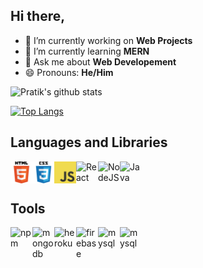 ## Hi there,

- 🔭 I’m currently working on **Web Projects**
- 🌱 I’m currently learning **MERN**
- 💬 Ask me about **Web Developement**
- 😄 Pronouns: **He/Him**

![Pratik's github stats](https://github-readme-stats.vercel.app/api?username=sahupratik30&show_icons=true&count_private=true&theme=tokyonight)

[![Top Langs](https://github-readme-stats.vercel.app/api/top-langs/?username=sahupratik30&layout=compact&langs_count=6&hide=html,scss&theme=tokyonight)](https://github.com/amlannandy/github-readme-stats)

## Languages and Libraries
<img align="left" alt="HTML5" width="35px" src="https://raw.githubusercontent.com/github/explore/80688e429a7d4ef2fca1e82350fe8e3517d3494d/topics/html/html.png" />
<img align="left" alt="CSS3" width="35px" src="https://raw.githubusercontent.com/github/explore/80688e429a7d4ef2fca1e82350fe8e3517d3494d/topics/css/css.png" />
<img align="left" alt="JS" width="35px" src="https://raw.githubusercontent.com/github/explore/80688e429a7d4ef2fca1e82350fe8e3517d3494d/topics/javascript/javascript.png" />
<img align="left" alt="React" width="35px" src="https://www.vectorlogo.zone/logos/reactjs/reactjs-icon.svg" />
<img align="left" alt="NodeJS" width="35px" src="https://www.vectorlogo.zone/logos/nodejs/nodejs-icon.svg" />
<img align="left" alt="Java" width="35px" src="https://www.vectorlogo.zone/logos/java/java-icon.svg" />
<br />
<br />

## Tools
<img align="left" alt="npm" width="35px" src="https://www.vectorlogo.zone/logos/npmjs/npmjs-icon.svg" />
<img align="left" alt="mongodb" width="35px" src="https://www.vectorlogo.zone/logos/mongodb/mongodb-icon.svg" />
<img align="left" alt="heroku" width="35px" src="https://www.vectorlogo.zone/logos/heroku/heroku-icon.svg" />
<img align="left" alt="firebase" width="35px" src="https://www.vectorlogo.zone/logos/firebase/firebase-icon.svg" />
<img align="left" alt="mysql" width="35px" src="https://www.vectorlogo.zone/logos/mysql/mysql-icon.svg" />
<img align="left" alt="mysql" width="35px" src="https://www.vectorlogo.zone/logos/figma/figma-icon.svg" />
